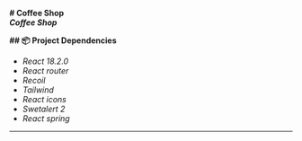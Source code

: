 **# Coffee Shop**  
**_Coffee Shop_**

**## 📦 Project Dependencies**

- _React 18.2.0_
- _React router_
- _Recoil_
- _Tailwind_
- _React icons_
- _Swetalert 2_
- _React spring_ 

---
